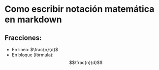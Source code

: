 # Como escribir notación matemática en markdown

## Fracciones:
- En linea: $\frac{n}{d}$
- En bloque (fórmula): $$\frac{n}{d}$$

